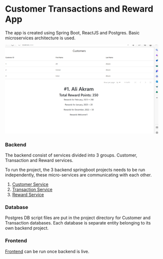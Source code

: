 # Customer Transactions and Reward App

The app is created using Spring Boot, ReactJS and Postgres. Basic microservices architecture is used.

![Screenshot](https://raw.githubusercontent.com/SobanMahmood/reward-spring-boot-ms/main/screenshot-rewards.png)
### Backend
The backend consist of services divided into 3 groups. Customer, Transaction and Reward services.

To run the project, the 3 backend springboot projects needs to be run independently, these micro-services are communicating with each other.
1. [Customer Service](https://github.com/SobanMahmood/reward-spring-boot-ms/tree/main/customer-service)
2. [Transaction Service](https://github.com/SobanMahmood/reward-spring-boot-ms/tree/main/transaction-service)
3. [Reward Service](https://github.com/SobanMahmood/reward-spring-boot-ms/tree/main/reward_service)

### Database
Postgres DB script files are put in the project directory for Customer and Transaction databases. Each database is separate entity belonging to its own backend project.

### Frontend
[Frontend](https://github.com/SobanMahmood/reward-spring-boot-ms/tree/main/reward-web) can be run once backend is live.